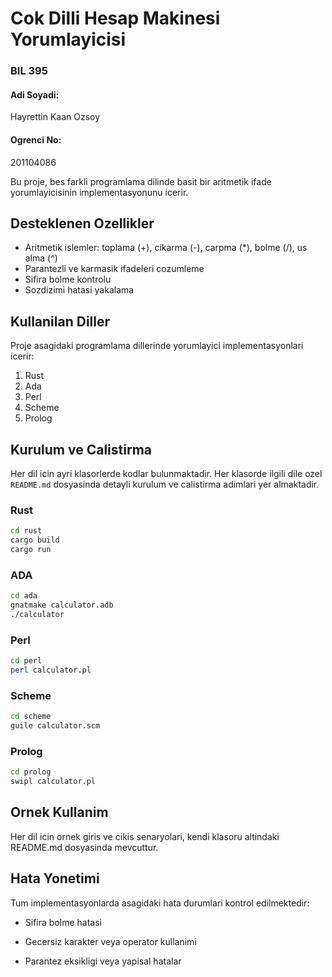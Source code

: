 # Cok Dilli Hesap Makinesi Yorumlayicisi

### BIL 395
#### Adi Soyadi:
Hayrettin Kaan Ozsoy

#### Ogrenci No:
201104086

Bu proje, bes farkli programlama dilinde basit bir aritmetik ifade yorumlayicisinin implementasyonunu icerir.

## Desteklenen Ozellikler

- Aritmetik islemler: toplama (+), cikarma (-), carpma (*), bolme (/), us alma (^)
- Parantezli ve karmasik ifadeleri cozumleme
- Sifira bolme kontrolu
- Sozdizimi hatasi yakalama

## Kullanilan Diller

Proje asagidaki programlama dillerinde yorumlayici implementasyonlari icerir:

1. Rust  
2. Ada  
3. Perl  
4. Scheme  
5. Prolog

## Kurulum ve Calistirma

Her dil icin ayri klasorlerde kodlar bulunmaktadir. Her klasorde ilgili dile ozel `README.md` dosyasinda detayli kurulum ve calistirma adimlari yer almaktadir.

### Rust
```bash
cd rust
cargo build
cargo run
```

### ADA
```bash
cd ada
gnatmake calculator.adb
./calculator
```

### Perl
```bash
cd perl
perl calculator.pl
```

### Scheme
```bash
cd scheme
guile calculator.scm
```

### Prolog
```bash
cd prolog
swipl calculator.pl
```

## Ornek Kullanim

Her dil icin ornek giris ve cikis senaryolari, kendi klasoru altindaki README.md dosyasinda mevcuttur. 

## Hata Yonetimi

Tum implementasyonlarda asagidaki hata durumlari kontrol edilmektedir:

- Sifira bolme hatasi

- Gecersiz karakter veya operator kullanimi

- Parantez eksikligi veya yapisal hatalar
